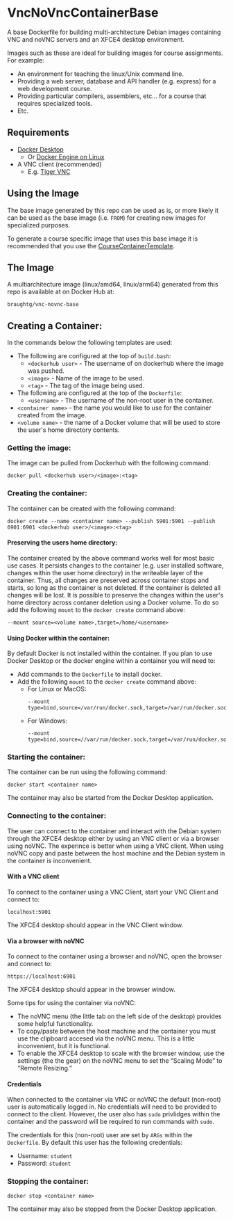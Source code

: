 # VncNoVncContainerBase

A base Dockerfile for building multi-architecture Debian images containing VNC and noVNC servers and an XFCE4 desktop environment.

Images such as these are ideal for building images for course assignments.  For example:
* An environment for teaching the linux/Unix command line.
* Providing a web server, database and API handler (e.g. express) for a web development course.
* Providing particular compilers, assemblers, etc... for a course that requires specialized tools.
* Etc.

## Requirements

* [Docker Desktop](https://docs.docker.com/desktop/install/windows-install/)
  * Or [Docker Engine on Linux](https://docs.docker.com/engine/install/)
* A VNC client (recommended)
  * E.g. [Tiger VNC](https://sourceforge.net/projects/tigervnc/files/stable/)

## Using the Image
The base image generated by this repo can be used as is, or more likely it can be used as the base image (i.e. `FROM`) for creating new images for specialized purposes.  

To generate a course specific image that uses this base image it is recommended that you use the [CourseContainerTemplate](https://github.com/braughtg/CourseContainerTemplate).  

## The Image

A multiarchitecture image (linux/amd64, linux/arm64) generated from this repo is available at on Docker Hub at:

```
braughtg/vnc-novnc-base
```

## Creating a Container:
In the commands below the following templates are used:
* The following are configured at the top of `build.bash`:
  * `<dockerhub user>` - The username of on dockerhub where the image was pushed.
  * `<image>` - Name of the image to be used.
  * `<tag>` - The tag of the image being used.
* The following are configured at the top of the `Dockerfile`:
  * `<username>` - The username of the non-root user in the container. 
* `<container name>` - the name you would like to use for the container created from the image.
* `<volume name>` - the name of a Docker volume that will be used to store the user's home directory contents.

### Getting the image:
The image can be pulled from Dockerhub with the following command:
```
docker pull <dockerhub user>/<image>:<tag>
```

### Creating the container:
The container can be created with the following command:

```
docker create --name <container name> --publish 5901:5901 --publish 6901:6901 <dockerhub user>/<image>:<tag>
```

#### Preserving the users home directory:
The container created by the above command works well for most basic use cases. It persists changes to the container (e.g. user installed software, changes within the user home directory) in the writeable layer of the container.  Thus, all changes are preserved across container stops and starts, so long as the container is not deleted.  If the container is deleted all changes will be lost. It is possible to preserve the changes within the user's home directory across contaner deletion using a Docker volume.  To do so add the following `mount` to the `docker create` command above:

```
--mount source=<volume name>,target=/home/<username>
```

#### Using Docker within the container:
By default Docker is not installed within the container.  If you plan to use Docker Desktop or the docker engine within a container you will need to:

* Add commands to the `Dockerfile` to install docker.
* Add the following `mount` to the `docker create` command above:
  * For Linux or MacOS:
    ```
    --mount type=bind,source=/var/run/docker.sock,target=/var/run/docker.sock
    ```
  * For Windows:
    ```
    --mount type=bind,source=//var/run/docker.sock,target=/var/run/docker.sock
    ```

### Starting the container:
The container can be run using the following command:
```
docker start <container name>
```

The container may also be started from the Docker Desktop application.

### Connecting to the container:
The user can connect to the container and interact with the Debian system through the XFCE4 desktop either by using an VNC client or via a browser using noVNC.  The experince is better when using a VNC client. When using noVNC copy and paste between the host machine and the Debian system in the container is inconvenient. 

#### With a VNC client
To connect to the container using a VNC Client, start your VNC Client and connect to:
```
localhost:5901
```
  
The XFCE4 desktop should appear in the VNC Client window.

#### Via a browser with noVNC
To connect to the container using a browser and noVNC, open the browser and connect to: 
```
https://localhost:6901
```

The XFCE4 desktop should appear in the browser window.  

Some tips for using the container via noVNC:
* The noVNC menu (the little tab on the left side of the desktop) provides some helpful functionality.
* To copy/paste between the host machine and the container you must use the clipboard accesed via the noVNC menu. This is a little inconvenient, but it is functional.
* To enable the XFCE4 desktop to scale with the browser window, use the settings (the the gear) on the noVNC menu to set the “Scaling Mode” to “Remote Resizing.”

#### Credentials
When connected to the container via VNC or noVNC the default (non-root) user is automatically logged in.  No credentials will need to be provided to connect to the client. However, the user also has `sudo` privlidges within the container and the password will be required to run commands with `sudo`.

The credentials for this (non-root) user are set by `ARGs` within the `Dockerfile`.  By default this user has the following credentials:
* Username: `student`
* Password: `student`

### Stopping the container:
```
docker stop <container name>
```

The container may also be stopped from the Docker Desktop application.
